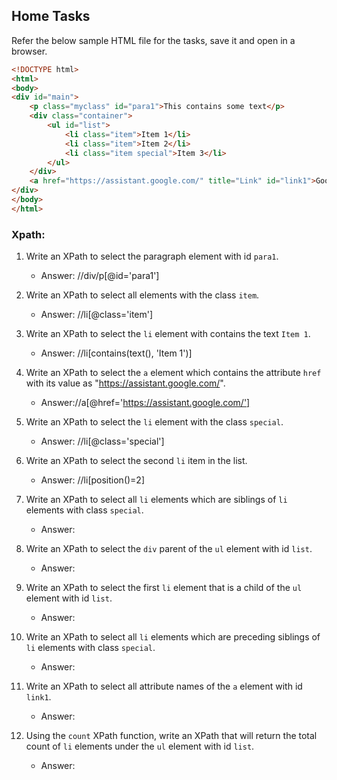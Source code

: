 ## Home Tasks

Refer the below sample HTML file for the tasks, save it and open in a browser.

```html
<!DOCTYPE html>
<html>
<body>
<div id="main">
    <p class="myclass" id="para1">This contains some text</p>
    <div class="container">
        <ul id="list">
            <li class="item">Item 1</li>
            <li class="item">Item 2</li>
            <li class="item special">Item 3</li>
        </ul>
    </div>
    <a href="https://assistant.google.com/" title="Link" id="link1">Google Assistant</a>
</div>
</body>
</html>
```

### Xpath:

1. Write an XPath to select the paragraph element with id `para1`.
  
    - Answer: //div/p[@id='para1']
2. Write an XPath to select all elements with the class `item`.

    - Answer: //li[@class='item']

3. Write an XPath to select the `li` element with contains the text `Item 1`.

    - Answer: //li[contains(text(), 'Item 1')]
    
4. Write an XPath to select the `a` element which contains the attribute `href` with its value as "https://assistant.google.com/".

    - Answer://a[@href='https://assistant.google.com/']
5. Write an XPath to select the `li` element with the class `special`.

    - Answer: //li[@class='special']
6. Write an XPath to select the second `li` item in the list.

    - Answer: //li[position()=2]
7. Write an XPath to select all `li` elements which are siblings of `li` elements with class `special`.

    - Answer:
8. Write an XPath to select the `div` parent of the `ul` element with id `list`.

    - Answer:
9. Write an XPath to select the first `li` element that is a child of the `ul` element with id `list`.

    - Answer:
10. Write an XPath to select all `li` elements which are preceding siblings of `li` elements with class `special`.

    - Answer:
11. Write an XPath to select all attribute names of the `a` element with id `link1`.

    - Answer:
12. Using the `count` XPath function, write an XPath that will return the total count of `li` elements under the `ul` element with id `list`.

    - Answer:
